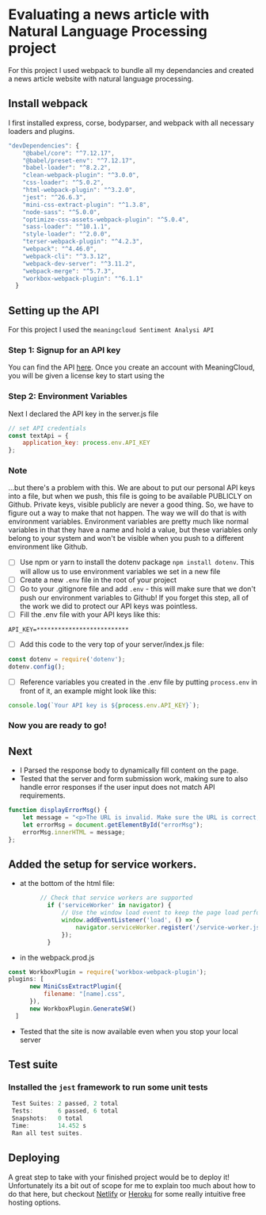 # Evaluating a news article with Natural Language Processing project

For this project I used webpack to bundle all my dependancies and created a news article website with natural language processing.

## Install webpack

I first installed express, corse, bodyparser, and webpack with all necessary loaders and plugins.

```javascript
"devDependencies": {
    "@babel/core": "^7.12.17",
    "@babel/preset-env": "^7.12.17",
    "babel-loader": "^8.2.2",
    "clean-webpack-plugin": "^3.0.0",
    "css-loader": "^5.0.2",
    "html-webpack-plugin": "^3.2.0",
    "jest": "^26.6.3",
    "mini-css-extract-plugin": "^1.3.8",
    "node-sass": "^5.0.0",
    "optimize-css-assets-webpack-plugin": "^5.0.4",
    "sass-loader": "^10.1.1",
    "style-loader": "^2.0.0",
    "terser-webpack-plugin": "^4.2.3",
    "webpack": "^4.46.0",
    "webpack-cli": "^3.3.12",
    "webpack-dev-server": "^3.11.2",
    "webpack-merge": "^5.7.3",
    "workbox-webpack-plugin": "^6.1.1"
  }
  ```
## Setting up the API

For this project I used the `meaningcloud Sentiment Analysi API`

### Step 1: Signup for an API key
You can find the API [here](https://www.meaningcloud.com/developer/sentiment-analysis). Once you create an account with MeaningCloud, you will be given a license key to start using the 


### Step 2: Environment Variables
Next I declared the API key in the server.js file
```javascript
// set API credentials
const textApi = {
    application_key: process.env.API_KEY
};
```
### Note
...but there's a problem with this. We are about to put our personal API keys into a file, but when we push, this file is going to be available PUBLICLY on Github. Private keys, visible publicly are never a good thing. So, we have to figure out a way to make that not happen. The way we will do that is with environment variables. Environment variables are pretty much like normal variables in that they have a name and hold a value, but these variables only belong to your system and won't be visible when you push to a different environment like Github.

- [ ] Use npm or yarn to install the dotenv package ```npm install dotenv```. This will allow us to use environment variables we set in a new file
- [ ] Create a new ```.env``` file in the root of your project
- [ ] Go to your .gitignore file and add ```.env``` - this will make sure that we don't push our environment variables to Github! If you forget this step, all of the work we did to protect our API keys was pointless.
- [ ] Fill the .env file with your API keys like this:
```
API_KEY=**************************
```
- [ ] Add this code to the very top of your server/index.js file:
```javascript
const dotenv = require('dotenv');
dotenv.config();
```
- [ ] Reference variables you created in the .env file by putting ```process.env``` in front of it, an example might look like this:
```javascript
console.log(`Your API key is ${process.env.API_KEY}`);
```

### Now you are ready to go!

## Next


- I Parsed the response body to dynamically fill content on the page.
- Tested that the server and form submission work, making sure to also handle error responses if the user input does not match API requirements.
```javascript
function displayErrorMsg() {
    let message = "<p>The URL is invalid. Make sure the URL is correct, and try again.</p>"
    let errorMsg = document.getElementById("errorMsg");
    errorMsg.innerHTML = message;
};
```
## Added the setup for service workers. 
 * at the bottom of the html file:
```javascript
         // Check that service workers are supported
           if ('serviceWorker' in navigator) {
               // Use the window load event to keep the page load performant
               window.addEventListener('load', () => {
                   navigator.serviceWorker.register('/service-worker.js');
               });
           }
  ```
  * in the webpack.prod.js 
  ```javascript
  const WorkboxPlugin = require('workbox-webpack-plugin');
  plugins: [
        new MiniCssExtractPlugin({ 
            filename: "[name].css",
        }),
        new WorkboxPlugin.GenerateSW()
    ]
  ```
- Tested that the site is now available even when you stop your local server

## Test suite
### Installed the `jest` framework to run some unit tests
```javascript
 Test Suites: 2 passed, 2 total
 Tests:       6 passed, 6 total
 Snapshots:   0 total
 Time:        14.452 s
 Ran all test suites.
```

## Deploying

A great step to take with your finished project would be to deploy it! Unfortunately its a bit out of scope for me to explain too much about how to do that here, but checkout [Netlify](https://www.netlify.com/) or [Heroku](https://www.heroku.com/) for some really intuitive free hosting options.




